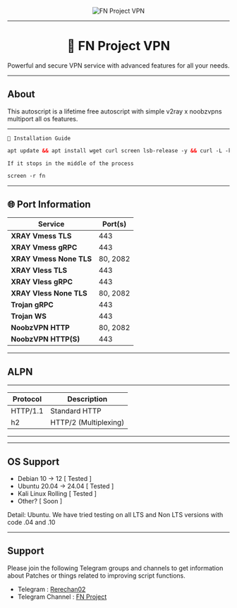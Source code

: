 <p align="center">
  <img src="https://readme-typing-svg.herokuapp.com?color=red&center=true&vCenter=true&lines=Welcome+to+FN+PROJECT+[VPN]" alt="FN Project VPN">
</p>

---

<h1 align="center">📡 FN Project VPN</h1>
<p align="center">
  Powerful and secure VPN service with advanced features for all your needs.
</p>

---

## About

This autoscript is a lifetime free autoscript with simple v2ray x noobzvpns multiport all os features.

---

``🚀 Installation Guide``
```html
apt update && apt install wget curl screen lsb-release -y && curl -L -k -sS https://codeberg.org/Rerechan02/scvps/raw/branch/main/install.sh -o install.sh && chmod +x install.sh && screen -S fn ./install.sh; if [ $? -ne 0 ]; then rm -f install.sh; fi
```

``If it stops in the middle of the process``
```html
screen -r fn
```
---

## 🌐 Port Information
| **Service**            | **Port(s)**           |
|-------------------------|-----------------------|
| **XRAY Vmess TLS**     | 443                  |
| **XRAY Vmess gRPC**    | 443                  |
| **XRAY Vmess None TLS**| 80, 2082                   |
| **XRAY Vless TLS**     | 443                  |
| **XRAY Vless gRPC**    | 443                  |
| **XRAY Vless None TLS**| 80, 2082                   |
| **Trojan gRPC**        | 443                  |
| **Trojan WS**          | 443                  |
| **NoobzVPN HTTP**     | 80, 2082                  |
| **NoobzVPN HTTP(S)**   | 443                  |

---

## ALPN
---
| Protocol   | Description                |
|------------|----------------------------|
| HTTP/1.1   | Standard HTTP              |
| h2         | HTTP/2 (Multiplexing)      |
---

---

## OS Support

- Debian 10 -> 12 [ Tested ]
- Ubuntu 20.04 -> 24.04 [ Tested ]
- Kali Linux Rolling [ Tested ]
- Other? [ Soon ]

Detail: Ubuntu. We have tried testing on all LTS and Non LTS versions with code .04 and .10

---

## Support

Please join the following Telegram groups and channels to get information about Patches or things related to improving script functions.
- Telegram : [Rerechan02](https://t.me/Rerechan02)
- Telegram Channel : [FN Project](https://t.me/fn_project)
